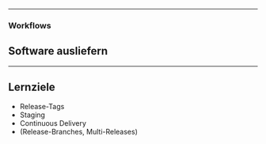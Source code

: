 
---

### Workflows

## Software ausliefern

---

## Lernziele

 * Release-Tags
 * Staging
 * Continuous Delivery
 * (Release-Branches, Multi-Releases)

